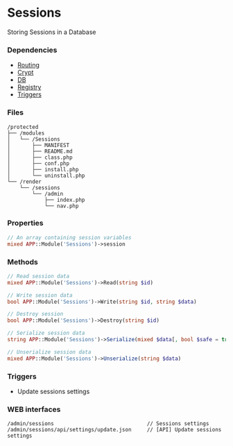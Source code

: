 # Sessions
Storing Sessions in a Database

### Dependencies
- [Routing](https://github.com/evildevel/php-shell/tree/master/protected/modules/Routing)
- [Crypt](https://github.com/evildevel/php-shell/tree/master/protected/modules/Crypt)
- [DB](https://github.com/evildevel/php-shell/tree/master/protected/modules/DB)
- [Registry](https://github.com/evildevel/php-shell/tree/master/protected/modules/Registry)
- [Triggers](https://github.com/evildevel/php-shell/tree/master/protected/modules/Triggers)

### Files
```
/protected
├── /modules
│   └── /Sessions
│       ├── MANIFEST
│       ├── README.md
│       ├── class.php
│       ├── conf.php
│       ├── install.php
│       └── uninstall.php
└── /render
    └── /sessions
        └── /admin
            ├── index.php
            └── nav.php
```

### Properties
```php
// An array containing session variables
mixed APP::Module('Sessions')->session
```

### Methods
```php
// Read session data
mixed APP::Module('Sessions')->Read(string $id)

// Write session data
bool APP::Module('Sessions')->Write(string $id, string $data)

// Destroy session
bool APP::Module('Sessions')->Destroy(string $id)

// Serialize session data
string APP::Module('Sessions')->Serialize(mixed $data[, bool $safe = true])

// Unserialize session data
mixed APP::Module('Sessions')->Unserialize(string $data)
```

### Triggers
- Update sessions settings

### WEB interfaces
```
/admin/sessions                              // Sessions settings
/admin/sessions/api/settings/update.json     // [API] Update sessions settings
```